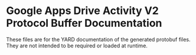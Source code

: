 # Google Apps Drive Activity V2 Protocol Buffer Documentation

These files are for the YARD documentation of the generated protobuf files.
They are not intended to be required or loaded at runtime.
